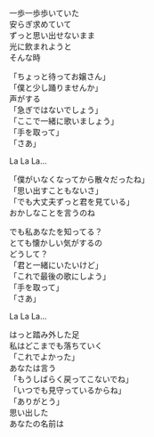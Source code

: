 一歩一歩歩いていた  
安らぎ求めていて  
ずっと思い出せないまま  
光に飲まれようと  
そんな時

「ちょっと待ってお嬢さん」  
「僕と少し踊りませんか」  
声がする  
「急ぎではないでしょう」  
「ここで一緒に歌いましょう」  
「手を取って」  
「さあ」

La La La...

「僕がいなくなってから散々だったね」  
「思い出すこともないさ」  
「でも大丈夫ずっと君を見ている」  
おかしなことを言うのね

でも私あなたを知ってる？  
とても懐かしい気がするの  
どうして？  
「君と一緒にいたいけど」  
「これで最後の歌にしよう」  
「手を取って」  
「さあ」

La La La...

はっと踏み外した足  
私はどこまでも落ちていく  
「これでよかった」  
あなたは言う  
「もうしばらく戻ってこないでね」  
「いつでも見守っているからね」  
「ありがとう」  
思い出した  
あなたの名前は